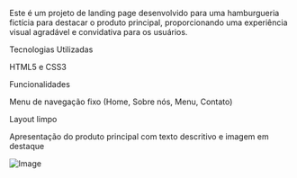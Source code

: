 Este é um projeto de landing page desenvolvido para uma hamburgueria fictícia para destacar o produto principal, proporcionando uma experiência visual agradável e convidativa para os usuários.

Tecnologias Utilizadas

HTML5 e CSS3

Funcionalidades

Menu de navegação fixo (Home, Sobre nós, Menu, Contato)

Layout limpo

Apresentação do produto principal com texto descritivo e imagem em destaque

![Image](https://github.com/user-attachments/assets/9398f397-2727-4320-97c5-1836d86d0fdd)

